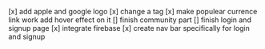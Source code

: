 [x] add apple and google logo
[x] change a tag
[x] make populear currence link work add hover effect on it
[] finish community part
[] finish login and signup page
[x] integrate firebase
[x] create nav bar specifically for login and signup